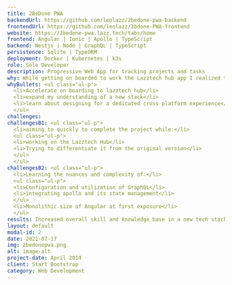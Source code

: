 ```yaml
---
title: 2BeDone PWA
backendUrl: https://github.com/leolazz/2bedone-pwa-backend
frontendUrl: https://github.com/leolazz/2bdone-PWA-frontend
website: https://2bedone-pwa.lazz.tech/tabs/home
frontend: Angular | Ionic | Apollo | TypeScript
backend: Nestjs | Node | GraphQL | TypeScript
persistence: Sqlite | TypeORM
deployment: Docker | Kubernetes | k3s
role: Sole Developer
description: Progressive Web App for tracking projects and tasks
why: While getting on boarded to work the Lazztech hub app I realized that since it was already to so far into development there would be aspects of this new stack I would not get exposure to. I decided to rebuild 2BeDone in this new stack to accelerate the onboarding and increase my breadth of knowledge and experience in this new stack.
whyBullets: <ul class="ul-p">
  <li>Accelerate on boarding to lazztech hub</li>
  <li>expand my understanding of a new stack</li>
  <li>learn about designing for a dedicated cross platform experience</li>
  </ul>
challenges:
challengesB1: <ul class="ul-p">
  <li>aiming to quickly to complete the project while:</li>
  <ul class="ul-p">
  <li>working on the Lazztech Hub</li>
  <li>Trying to differentiate it from the original version</li>
  </ul>
  </ul>
challengesB2: <ul class="ul-p">
  <li>Learning the nuances and complexity of:</li>
  <ul class="ul-p">
  <li>Configuration and utilization of GraphQL</li>
  <li>integrating apollo and its state management</li>
  </ul>
  <li>Monolithic size of Angular at first exposure</li>
  </ul>
results: Increased overall skill and knowledge base in a new tech stack while accelerating the onboarding process to the LazzTech Hub, and in the process found my preferred stack.
layout: default
modal-id: 2
date: 2021-07-17
img: 2bedonepwa.png
alt: image-alt
project-date: April 2014
client: Start Bootstrap
category: Web Development
---
```

